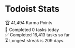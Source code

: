 
# Todoist Stats

<!-- TODO-IST:START -->
🏆  41,494 Karma Points           
🌸  Completed 0 tasks today           
✅  Completed 16,413 tasks so far           
⏳  Longest streak is 209 days
<!-- TODO-IST:END -->
